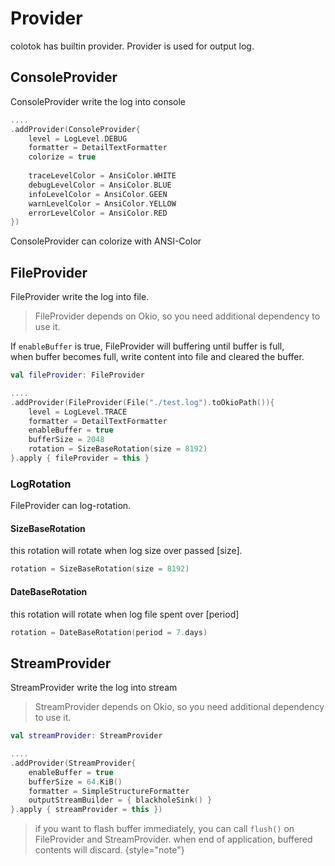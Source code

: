 # Provider

colotok has builtin provider.
Provider is used for output log.

## ConsoleProvider
ConsoleProvider write the log into console

```Kotlin
....
.addProvider(ConsoleProvider{
    level = LogLevel.DEBUG
    formatter = DetailTextFormatter
    colorize = true
    
    traceLevelColor = AnsiColor.WHITE
    debugLevelColor = AnsiColor.BLUE
    infoLevelColor = AnsiColor.GEEN
    warnLevelColor = AnsiColor.YELLOW
    errorLevelColor = AnsiColor.RED
})
```

ConsoleProvider can colorize with ANSI-Color


## FileProvider
FileProvider write the log into file.  

> FileProvider depends on Okio, so you need additional dependency to use it.

If `enableBuffer` is true, FileProvider will buffering until buffer is full,  
when buffer becomes full, write content into file and cleared the buffer.  


```Kotlin
val fileProvider: FileProvider

....
.addProvider(FileProvider(File("./test.log").toOkioPath()){
    level = LogLevel.TRACE
    formatter = DetailTextFormatter
    enableBuffer = true
    bufferSize = 2048
    rotation = SizeBaseRotation(size = 8192)
}.apply { fileProvider = this }
```

### LogRotation
FileProvider can log-rotation.


#### SizeBaseRotation
this rotation will rotate when log size over passed [size].

```Kotlin
rotation = SizeBaseRotation(size = 8192)
```


#### DateBaseRotation
this rotation will rotate when log file spent over [period]
```Kotlin
rotation = DateBaseRotation(period = 7.days)
```




## StreamProvider
StreamProvider write the log into stream

> StreamProvider depends on Okio, so you need additional dependency to use it.
> 
```Kotlin
val streamProvider: StreamProvider

....
.addProvider(StreamProvider{
    enableBuffer = true
    bufferSize = 64.KiB()
    formatter = SimpleStructureFormatter
    outputStreamBuilder = { blackholeSink() }
}.apply { streamProvider = this })
```


> if you want to flash buffer immediately, you can call `flush()` on FileProvider and StreamProvider. when end of application, buffered contents will discard.
{style="note"}